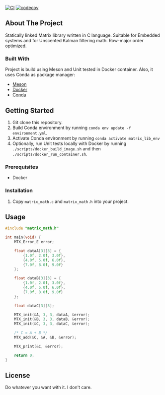 [![CI](https://github.com/IvanVnucec/c_matrix_library/actions/workflows/main.yml/badge.svg)](https://github.com/IvanVnucec/c_matrix_library/actions/workflows/main.yml)
[![codecov](https://codecov.io/gh/IvanVnucec/c_matrix_library/branch/master/graph/badge.svg?token=DIJ1KJMVTM)](https://codecov.io/gh/IvanVnucec/c_matrix_library)

## About The Project
Statically linked Matrix library written in C language. Suitable for Embedded systems and for Unscented Kalman filtering math. Row-major order optimized.

### Built With
Project is build using Meson and Unit tested in Docker container. Also, it uses Conda as package manager:
* [Meson](https://mesonbuild.com/)
* [Docker](https://www.docker.com/)
* [Conda](https://docs.conda.io/en/latest/)

## Getting Started
1. Git clone this repository.
2. Build Conda environment by running `conda env update -f environment.yml`.
3. Activate Conda environment by running `conda activate matrix_lib_env`
4. Optionally, run Unit tests locally with Docker by running `./scripts/docker_build_image.sh` and then `./scripts/docker_run_container.sh`.

### Prerequisites
* Docker

### Installation
1. Copy `matrix_math.c` and `matrix_math.h` into your project.

## Usage
```c
#include "matrix_math.h"

int main(void) {
    MTX_Error_E error;

    float dataA[3][3] = {
        {1.0f, 2.0f, 3.0f},
        {4.0f, 5.0f, 6.0f},
        {7.0f, 8.0f, 9.0f}
    };

    float dataB[3][3] = {
        {1.0f, 2.0f, 3.0f},
        {4.0f, 5.0f, 6.0f},
        {7.0f, 8.0f, 9.0f}
    };

    float dataC[3][3];

    MTX_init(&A, 3, 3, dataA, &error);
    MTX_init(&B, 3, 3, dataB, &error);
    MTX_init(&C, 3, 3, dataC, &error);

    /* C = A + B */
    MTX_add(&C, &A, &B, &error);

    MTX_print(&C, &error);

    return 0;
}
```

## License
Do whatever you want with it. I don't care.
